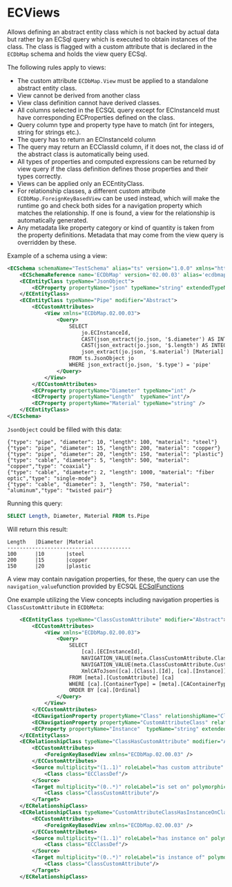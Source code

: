 # ECViews

Allows defining an abstract entity class which is not backed by actual data but rather by an ECSql query which is executed to obtain instances of the class.
The class is flagged with a custom attribute that is declared in the `ECDbMap` schema and holds the view query ECSql.

The following rules apply to views:

- The custom attribute `ECDbMap.View` must be applied to a standalone abstract entity class.
- View cannot be derived from another class
- View class definition cannot have derived classes.
- All columns selected in the ECSQL query except for ECInstanceId must have corresponding ECProperties defined on the class.
- Query column type and property type have to match (int for integers, string for strings etc.).
- The query has to return an ECInstanceId column
- The query may return an ECClassId column, if it does not, the class id of the abstract class is automatically being used.
- All types of properties and computed expressions can be returned by view query if the class definition defines those properties and their types correctly.
- Views can be applied only an ECEntityClass.
- For relationship classes, a different custom attribute `ECDbMap.ForeignKeyBasedView` can be used instead, which will make the runtime go and check both sides for a navigation property which matches the relationship. If one is found, a view for the relationship is automatically generated.
- Any metadata like property category or kind of quantity is taken from the property definitions. Metadata that may come from the view query is overridden by these.

Example of a schema using a view:

```xml
<ECSchema schemaName="TestSchema" alias="ts" version="1.0.0" xmlns="http://www.bentley.com/schemas/Bentley.ECXML.3.2">
    <ECSchemaReference name='ECDbMap' version='02.00.03' alias='ecdbmap' />
    <ECEntityClass typeName="JsonObject">
        <ECProperty propertyName="json" typeName="string" extendedTypeName="Json" />
    </ECEntityClass>
    <ECEntityClass typeName="Pipe" modifier="Abstract">
        <ECCustomAttributes>
            <View xmlns="ECDbMap.02.00.03">
                <Query>
                    SELECT
                        jo.ECInstanceId,
                        CAST(json_extract(jo.json, '$.diameter') AS INTEGER) [Diameter],
                        CAST(json_extract(jo.json, '$.length') AS INTEGER) [Length],
                        json_extract(jo.json, '$.material') [Material]
                    FROM ts.JsonObject jo
                    WHERE json_extract(jo.json, '$.type') = 'pipe'
                </Query>
            </View>
        </ECCustomAttributes>
        <ECProperty propertyName="Diameter" typeName="int" />
        <ECProperty propertyName="Length"  typeName="int"/>
        <ECProperty propertyName="Material" typeName="string" />
    </ECEntityClass>
</ECSchema>
```

`JsonObject` could be filled with this data:

```
{"type": "pipe", "diameter": 10, "length": 100, "material": "steel"}
{"type": "pipe", "diameter": 15, "length": 200, "material": "copper"}
{"type": "pipe", "diameter": 20, "length": 150, "material": "plastic"}
{"type": "cable", "diameter": 5, "length": 500, "material": "copper","type": "coaxial"}
{"type": "cable", "diameter": 2, "length": 1000, "material": "fiber optic","type": "single-mode"}
{"type": "cable", "diameter": 3, "length": 750, "material": "aluminum","type": "twisted pair"}
```

Running this query:

```sql
SELECT Length, Diameter, Material FROM ts.Pipe
```

Will return this result:

```
Length   |Diameter |Material
----------------------------------------
100      |10       |steel
200      |15       |copper
150      |20       |plastic
```

A view may contain navigation properties, for these, the query can use the `navigation_value`function provided by ECSQL [ECSqlFunctions](./ECSqlFunctions.md)

One example utilizing the View concepts including navigation properties is `ClassCustomAttribute` in `ECDbMeta`:

```xml
    <ECEntityClass typeName="ClassCustomAttribute" modifier="Abstract">
        <ECCustomAttributes>
            <View xmlns="ECDbMap.02.00.03">
                <Query>
                    SELECT
                        [ca].[ECInstanceId],
                        NAVIGATION_VALUE(meta.ClassCustomAttribute.Class, [ca].[ContainerId]),
                        NAVIGATION_VALUE(meta.ClassCustomAttribute.CustomAttributeClass, [ca].[Class].[Id]),
                        XmlCAToJson([ca].[Class].[Id], [ca].[Instance]) [Instance]
                    FROM [meta].[CustomAttribute] [ca]
                    WHERE [ca].[ContainerType] = [meta].[CAContainerType].[Class]
                    ORDER BY [ca].[Ordinal]
                </Query>
            </View>
        </ECCustomAttributes>
        <ECNavigationProperty propertyName="Class" relationshipName="ClassHasCustomAttribute" direction="backward"/>
        <ECNavigationProperty propertyName="CustomAttributeClass" relationshipName="CustomAttributeClassHasInstanceOnClass" direction="backward"/>
        <ECProperty propertyName="Instance"  typeName="string" extendedTypeName="Json" />
    </ECEntityClass>
    <ECRelationshipClass typeName="ClassHasCustomAttribute" modifier="Abstract" strength="referencing">
        <ECCustomAttributes>
            <ForeignKeyBasedView xmlns="ECDbMap.02.00.03" />
        </ECCustomAttributes>
        <Source multiplicity="(1..1)" roleLabel="has custom attribute" polymorphic="false">
            <Class class="ECClassDef"/>
        </Source>
        <Target multiplicity="(0..*)" roleLabel="is set on" polymorphic="false">
            <Class class="ClassCustomAttribute"/>
        </Target>
    </ECRelationshipClass>
    <ECRelationshipClass typeName="CustomAttributeClassHasInstanceOnClass" modifier="Abstract" strength="referencing">
        <ECCustomAttributes>
            <ForeignKeyBasedView xmlns="ECDbMap.02.00.03" />
        </ECCustomAttributes>
        <Source multiplicity="(1..1)" roleLabel="has instance on" polymorphic="false">
            <Class class="ECClassDef"/>
        </Source>
        <Target multiplicity="(0..*)" roleLabel="is instance of" polymorphic="false">
            <Class class="ClassCustomAttribute"/>
        </Target>
    </ECRelationshipClass>
```
